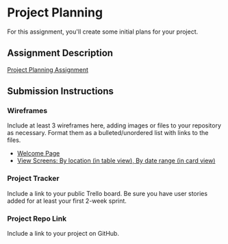 # Project Planning
For this assignment, you'll create some initial plans for your project.

## Assignment Description
[Project Planning Assignment](https://education.launchcode.org/liftoff/modules/assignments/project-planning)

## Submission Instructions

### Wireframes

Include at least 3 wireframes here, adding images or files to your repository as necessary. Format them as a bulleted/unordered list with links to the files.

<ul>
<li> <a href = "https://1drv.ms/u/s!AimXzTsAkmJambooPABCCuOGmnQQrw?e=sAtyCm"> Welcome Page</a></li>
<li> <a href = "https://1drv.ms/u/s!AimXzTsAkmJambs7hu2eK_t917yQAA?e=6BCHaj"> View Screens: By location (in table view), By date range (in card view)</a></li>
</ul>

### Project Tracker

Include a link to your public Trello board. Be sure you have user stories added for at least your first 2-week sprint.

### Project Repo Link

Include a link to your project on GitHub.
